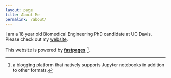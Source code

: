 ```yaml
---
layout: page
title: About Me
permalink: /about/
---
```


I am a 18 year old Biomedical Engineering PhD candidate at UC Davis. Please check out my [website](https://tmabraham.github.io).

This website is powered by **[fastpages](https://github.com/fastai/fastpages)** [^1].



[^1]:a blogging platform that natively supports Jupyter notebooks in addition to other formats.
